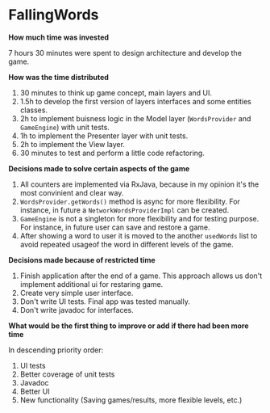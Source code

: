 # FallingWords

**How much time was invested**

7 hours 30 minutes were spent to design architecture and develop the game.

**How was the time distributed**

1. 30 minutes to think up game concept, main layers and UI.
2. 1.5h to develop the first version of layers interfaces and some entities classes.
3. 2h to implement buisness logic in the Model layer (`WordsProvider` and `GameEngine`) with unit tests.
4. 1h to implement the Presenter layer with unit tests.
5. 2h to implement the View layer.
6. 30 minutes to test and perform a little code refactoring.

**Decisions made to solve certain aspects of the game**

1. All counters are implemented via RxJava, because in my opinion it's the most convinient and clear way.
2. `WordsProvider.getWords()` method is async for more flexibility. For instance, in future a `NetworkWordsProviderImpl` can be created.
3. `GameEngine` is not a singleton for more flexibility and for testing purpose. For instance, in future user can save and restore a game.
4. After showing a word to user it is moved to the another `usedWords` list to avoid repeated usageof the word in different levels of the game.

**Decisions made because of restricted time**

1. Finish application after the end of a game. This approach allows us don't implement additional ui for restaring game.
2. Create very simple user interface.
3. Don't write UI tests. Final app was tested manually.
4. Don't write javadoc for interfaces.

**What would be the first thing to improve or add if there had been more time**

In descending priority order:

1. UI tests
2. Better coverage of unit tests
3. Javadoc
4. Better UI
5. New functionality (Saving games/results, more flexible levels, etc.)

